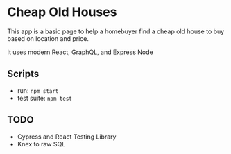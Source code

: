 # Cheap Old Houses
This app is a basic page to help a homebuyer find a cheap old house to buy based on location and price.

It uses modern React, GraphQL, and Express Node

## Scripts
* run: `npm start`
* test suite: `npm test`

## TODO
* Cypress and React Testing Library
* Knex to raw SQL

